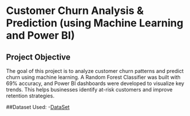 # Customer Churn Analysis & Prediction (using Machine Learning and Power BI)
## Project Objective
The goal of this project is to analyze customer churn patterns and predict churn using machine learning. A Random Forest Classifier was built with 69% accuracy, and Power BI dashboards were developed to visualize key trends. This helps businesses identify at-risk customers and improve retention strategies.

##Dataset Used:
-<a href="https://github.com/Mubasheerashirur/Customer-Churn-Analysis/edit/main/README.md">DataSet</a>

